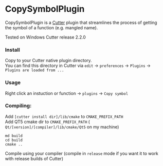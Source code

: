 # CopySymbolPlugin
CopySymbolPlugin is a [Cutter](https://github.com/rizinorg/cutter) plugin that streamlines the process of getting the symbol of a function (e.g. mangled name).

Tested on Windows Cutter release 2.2.0

### Install
Copy to your Cutter native plugin directory.  
You can find this directory in Cutter via `edit` -> `preferences` -> `Plugins` -> `Plugins are loaded from ...`

### Usage
Right click an instuction or function -> `plugins` -> `Copy symbol`

### Compiling:
Add `[cutter install dir]/lib/cmake` to `CMAKE_PREFIX_PATH`  
Add QT5 cmake dir to `CMAKE_PREFIX_PATH` ( `Qt/[version]/[compiler]/lib/cmake/Qt5` on my machine)
```
md build
cd build
cmake ..
```
Compile using your compiler (compile in `release` mode if you want it to work with release builds of Cutter)
